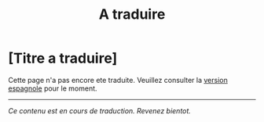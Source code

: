﻿---
title: [A traduire]
---

<!-- TODO: translation missing - French version -->

# [Titre a traduire]

Cette page n'a pas encore ete traduite. Veuillez consulter la [version espagnole](/es/mitos-amistad-continuacion) pour le moment.

---

*Ce contenu est en cours de traduction. Revenez bientot.*
